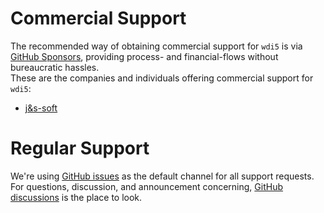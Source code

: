 # Commercial Support

The recommended way of obtaining commercial support for `wdi5` is via [GitHub Sponsors](https://docs.github.com/en/sponsors), providing process- and financial-flows without bureaucratic hassles.  
These are the companies and individuals offering commercial support for `wdi5`:

- [j&s-soft](https://github.com/sponsors/js-soft)

# Regular Support

We're using [GitHub issues](https://github.com/ui5-community/wdi5/issues) as the default channel for all support requests.  
For questions, discussion, and announcement concerning, [GitHub discussions](https://github.com/ui5-community/wdi5/discussions) is the place to look.
